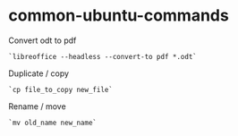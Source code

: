 # common-ubuntu-commands
 
Convert odt to pdf  

	`libreoffice --headless --convert-to pdf *.odt`

Duplicate / copy  

    `cp file_to_copy new_file`

Rename / move  

	`mv old_name new_name`



